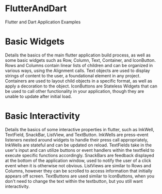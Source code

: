 # FlutterAndDart
Flutter and Dart Application Examples

# Basic Widgets
Details the basics of the main flutter application build process, as well as some basic widgets such as Row, Column, Text, Container, and IconButton.
Rows and Columns contain linear lists of children and can be organized in various ways, using the Alignment calls.
Text objects are used to display strings of content to the user, a foundational element in any project.
Containers are used to layout child objects in a specific format, as well as apply a decoration to the object.
IconButtons are Stateless Widgets that can be used to call other functionality in your application, though they are unable to update after initial load.

# Basic Interactivity
Details the basics of some interactive properties in flutter, such as InkWell, TextField, SnackBar, ListView, and TextButton.
InkWells are press-event listeners nested around widgets to handle their press call appropriately, InkWells are stateful and can be updated on reload.
TextFields take in the user's input and can utilize buttons or event handlers within the textfield to execute specific functions accordingly.
SnackBars are feedback displayed at the bottom of the application window, used to notify the user of a click event when it is otherwise not obvious.
ListViews are similar to Rows and Columns, however they can be scrolled to access information that initially appears off screen.
TextButtons are used similar to IconButtons, when you don't need to change the text within the textbutton, but you still want interactivity.
